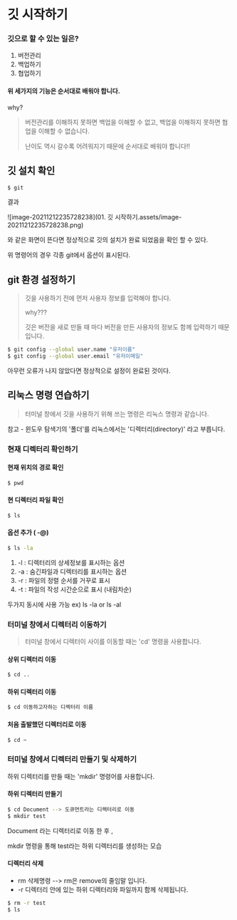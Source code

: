 # 깃 시작하기



### 깃으로 할 수 있는 일은?

1. 버전관리
2. 백업하기 
3. 협업하기

#### 위 세가지의 기능은 순서대로 배워야 합니다.

why?

> 버전관리를 이해하지 못하면 백업을 이해할 수 없고, 백업을 이해하지 못하면 협업을 이해할 수 없습니다.
>
> 난이도 역시 갈수록 어려워지기 때문에 순서대로 배워야 합니다!!





## 깃 설치 확인

```bash
$ git
```

결과

![image-20211212235728238](01. 깃 시작하기.assets/image-20211212235728238.png)

와 같은 화면이 뜬다면 정상적으로 깃의 설치가 완료 되었음을 확인 할 수 있다.

위 명령어의 경우 각종 git에서 옵션이 표시된다.



## git 환경 설정하기

> 깃을 사용하기 전에 먼저 사용자 정보를 입력해야 합니다.
>
> why???
>
> 깃은 버전을 새로 만들 때 마다 버전을 만든 사용자의 정보도 함께 입력하기 때문입니다.



```bash
$ git config --global user.name "유저이름"
$ git config --global user.email "유저이메일"
```



아무런 오류가 나지 않았다면 정상적으로 설정이 완료된 것이다.



## 리눅스 명령 연습하기

> 터미널 창에서 깃을 사용하기 위해 쓰는 명령은 리눅스 명령과 같습니다.



참고 - 윈도우 탐색기의 '폴더'를 리눅스에서는 '디렉터리(directory)' 라고 부릅니다. 

### 현재 디렉터리 확인하기

#### 현재 위치의 경로 확인

```bash
$ pwd
```

#### 현 디렉터리 파일 확인

```bash
$ ls
```

#### 옵션 추가 ( -@)

```bash
$ ls -la
```

1. -l : 디렉터리의 상세정보를 표시하는 옵션
2. -a : 숨긴파일과 디렉터리를 표시하는 옵션
3. -r : 파일의 정렬 순서를 거꾸로 표시
4. -t : 파일의 작성 시간순으로 표시 (내림차순)

두가지 동시에 사용 가능  ex) ls -la or ls -al



### 터미널 창에서 디렉터리 이동하기

> 터미널 창에서 디렉터이 사이를 이동할 때는 'cd' 명령을 사용합니다.

#### 상위 디렉터리 이동

```bash
$ cd ..
```

#### 하위 디렉터리 이동

```bash
$ cd 이동하고자하는 디렉터리 이름
```

#### 처음 출발했던 디렉터리로 이동

```bash
$ cd ~
```



### 터미널 창에서 디렉터리 만들기 및 삭제하기

하위 디렉터리를 만들 때는 'mkdir' 명령어를 사용합니다.



#### 하위 디렉터리 만들기 

```bash
$ cd Document --> 도큐먼트라는 디렉터리로 이동
$ mkdir test
```

Document 라는 디렉터리로 이동 한 후 ,

mkdir 명령을 통해 test라는 하위 디렉터리를 생성하는 모습



#### 디렉터리 삭제

- rm 삭제명령 --> rm은 remove의 줄임말 입니다.
- -r 디렉터리 안에 있는 하위 디렉터리와 파일까지 함께 삭제됩니다.

```bash
$ rm -r test
$ ls
```





